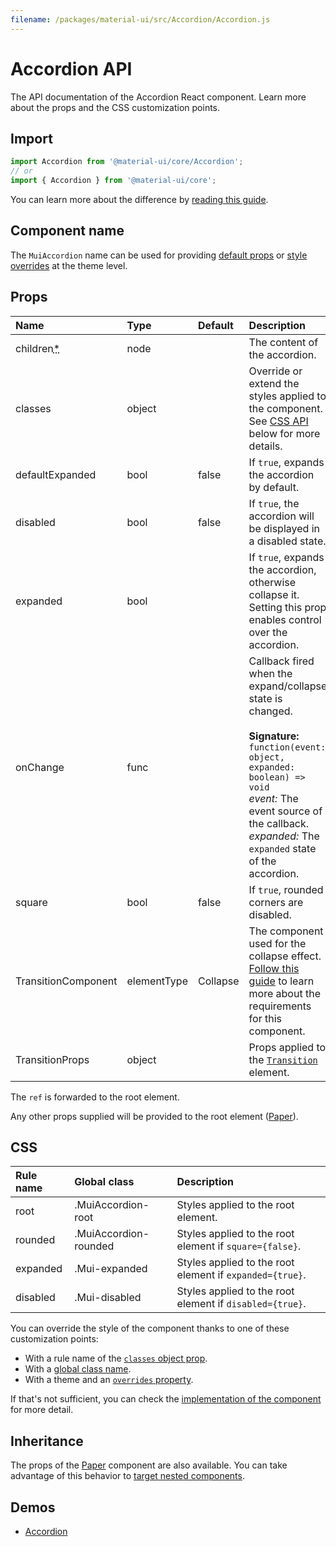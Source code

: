 ```yaml
---
filename: /packages/material-ui/src/Accordion/Accordion.js
---
```


<!--- This documentation is automatically generated, do not try to edit it. -->

# Accordion API

<p class="description">The API documentation of the Accordion React component. Learn more about the props and the CSS customization points.</p>

## Import

```js
import Accordion from '@material-ui/core/Accordion';
// or
import { Accordion } from '@material-ui/core';
```

You can learn more about the difference by [reading this guide](/guides/minimizing-bundle-size/).



## Component name

The `MuiAccordion` name can be used for providing [default props](/customization/globals/#default-props) or [style overrides](/customization/globals/#css) at the theme level.

## Props

| Name | Type | Default | Description |
|:-----|:-----|:--------|:------------|
| <span class="prop-name required">children<abbr title="required">*</abbr></span> | <span class="prop-type">node</span> |  | The content of the accordion. |
| <span class="prop-name">classes</span> | <span class="prop-type">object</span> |  | Override or extend the styles applied to the component. See [CSS API](#css) below for more details. |
| <span class="prop-name">defaultExpanded</span> | <span class="prop-type">bool</span> | <span class="prop-default">false</span> | If `true`, expands the accordion by default. |
| <span class="prop-name">disabled</span> | <span class="prop-type">bool</span> | <span class="prop-default">false</span> | If `true`, the accordion will be displayed in a disabled state. |
| <span class="prop-name">expanded</span> | <span class="prop-type">bool</span> |  | If `true`, expands the accordion, otherwise collapse it. Setting this prop enables control over the accordion. |
| <span class="prop-name">onChange</span> | <span class="prop-type">func</span> |  | Callback fired when the expand/collapse state is changed.<br><br>**Signature:**<br>`function(event: object, expanded: boolean) => void`<br>*event:* The event source of the callback.<br>*expanded:* The `expanded` state of the accordion. |
| <span class="prop-name">square</span> | <span class="prop-type">bool</span> | <span class="prop-default">false</span> | If `true`, rounded corners are disabled. |
| <span class="prop-name">TransitionComponent</span> | <span class="prop-type">elementType</span> | <span class="prop-default">Collapse</span> | The component used for the collapse effect. [Follow this guide](/components/transitions/#transitioncomponent-prop) to learn more about the requirements for this component. |
| <span class="prop-name">TransitionProps</span> | <span class="prop-type">object</span> |  | Props applied to the [`Transition`](http://reactcommunity.org/react-transition-group/transition#Transition-props) element. |

The `ref` is forwarded to the root element.

Any other props supplied will be provided to the root element ([Paper](/api/paper/)).

## CSS

| Rule name | Global class | Description |
|:-----|:-------------|:------------|
| <span class="prop-name">root</span> | <span class="prop-name">.MuiAccordion-root</span> | Styles applied to the root element.
| <span class="prop-name">rounded</span> | <span class="prop-name">.MuiAccordion-rounded</span> | Styles applied to the root element if `square={false}`.
| <span class="prop-name">expanded</span> | <span class="prop-name">.Mui-expanded</span> | Styles applied to the root element if `expanded={true}`.
| <span class="prop-name">disabled</span> | <span class="prop-name">.Mui-disabled</span> | Styles applied to the root element if `disabled={true}`.

You can override the style of the component thanks to one of these customization points:

- With a rule name of the [`classes` object prop](/customization/components/#overriding-styles-with-classes).
- With a [global class name](/customization/components/#overriding-styles-with-global-class-names).
- With a theme and an [`overrides` property](/customization/globals/#css).

If that's not sufficient, you can check the [implementation of the component](https://github.com/mui-org/material-ui/blob/v4.x/packages/material-ui/src/Accordion/Accordion.js) for more detail.

## Inheritance

The props of the [Paper](/api/paper/) component are also available.
You can take advantage of this behavior to [target nested components](/guides/api/#spread).

## Demos

- [Accordion](/components/accordion/)

